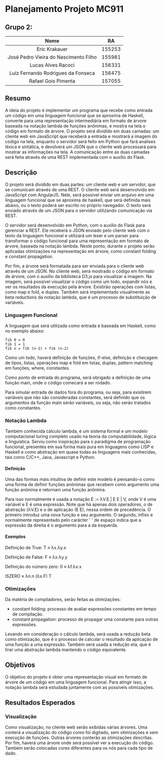 # Planejamento Projeto MC911

## Grupo 2:

|                  Nome                 |   RA   |
|:-------------------------------------:|:------:|
|             Eric Krakauer             | 155253 |
| José Pedro Vieira do Nascimento Filho | 155981 |
|           Lucas Alves Racoci          | 156331 |
|   Luiz Fernando Rodrigues da Fonseca  | 156475 |
|          Rafael Gois Pimenta          | 157055 |

## Resumo

A ideia do projeto é implementar um programa que recebe como entrada um código em uma linguagem funcional que se aproxima de Haskell, converte para uma representação intermediária em formato de árvore baseada na notação lambda de funções anônimas, e mostra na tela o código em formato de árvore. O projeto será dividido em duas camadas: um cliente web em JavaScript que receberá a entrada e mostrará a imagem do código na tela, enquanto o servidor será feito em Python que fará analises léxica e sintática, e devolverá um JSON que o cliente web processará para mostrar as informações na tela. A comunicação entre as duas camadas será feita através de uma REST implementada com o auxílio do Flask.

## Descrição

O projeto será dividido em duas partes: um cliente web e um servidor, que se comunicam através de uma REST. O cliente web será desenvolvido em JavaScript com AngularJS. Nele, será possível enviar um arquivo em uma linguagem funcional que se aproxima de haskell, que será definida mais abaixo, ou o texto poderá ser escrito no próprio navegador. O texto será enviado através de um JSON para o servidor utilizando comunicação via REST.

O servidor será desenvolvido em Python, com o auxílio do Flask para gerenciar a REST. Ele receberá o JSON enviado pelo cliente web com o texto da linguagem funcional e utilizará um lexer e um parser para transformar o código funcional para uma representação em formato de árvore, baseada na notação lambda. Neste ponto, durante o projeto serão aplicadas otimizações na representação em árvore, como constant folding e constant propagation.

Por fim, a árvore será formatada para ser enviada para o cliente web através de um JSON. No cliente web, será mostrado o código em formato de árvore, com o auxílio da biblioteca D3.js para visualizar a imagem. Na imagem, será possível visualizar o código como um todo, expandir nós e ver os resultados da execução pela árvore. Existirão operações com listas, como map e fold, e duplas. Também será implementado visualmente as beta reductions da notação lambda, que é um processo de substituição de variáveis.

### Linguagem Funcional

A linguagem que será utilizada como entrada é baseada em Haskell, como no exemplo abaixo:

```
fib 0 = 0
fib 1 = 1
fib n = fib (n-1) + fib (n-2)
```

Como um todo, haverá definição de funções, if-else, definição e checagem de tipos, listas, operações map e fold em listas, duplas, pattern matching em funções, where, constantes.

Como ponto de entrada do programa, será obrigado a definição de uma função main, onde o código comecará a ser rodado.

Para simular entrada de dados fora do programa, ou seja, para existirem variáveis que não são consideradas constantes, será definido que os argumentos da função main serão variáveis, ou seja, não serão tratados como constantes.

### Notação Lambda

Também conhecida cálculo lambda, é um sistema formal e um modelo computacional turing completo usado na teoria da computabilidade, lógica e linguística. 
Serviu como inspiração para o paradigma de programação funcional, presentes em sua forma mais pura em linguagens como LISP e Haskell e como abstração em quase todas as linguagens mais conhecidas, tais como C/C++, Java, Javascript e Python.

#### Definição

Uma das formas mais intuitiva de definir este modelo é pensando-o como uma forma de definir funções anônimas que recebem como argumento uma função anônima e retornam uma função anônima.

Para isso normalmente é usada a notação E := λV.E | E E | V, onde V é uma variável e E é uma expressão. Note que há apenas dois operadores, o de abstração (λV.E) e o de aplicação (E E), nessa ordem de precedência. O primeiro introduz uma nova função e seu argumento. O segundo, infixo e normalmente representado pelo carácter ' ' de espaço indica que a expressão da direita é o argumento para a da esquerda.

#### Exemplos

Definição de True: T ≡ λx.λy.x

Definição de False: F ≡ λx.λy.y

Definição do número zero: 0 ≡ λf.λx.x

ISZERO ≡ λn.n (λx.F) T

### Otimizações

Da matéria de compiladores, serão feitas as otimizações:

- constant folding: processo de avaliar expressões constantes em tempo de compilação.
- constant propagation: processo de propagar uma constante para outras expressões.

Levando em consideração o cálculo lambda, será usada a redução beta como otimização, que é o processo de calcular o resultado da aplicação de uma função a uma expressão. Também será usada a redução eta, que é tirar uma abstração lambda mantendo o código equivalente.

## Objetivos

O objetivo do projeto é obter uma representação visual em formato de árvore de um código em uma linguagem funcional. Para atingir isso, a notação lambda será estudada juntamente com as possíveis otimizações.

## Resultados Esperados

### Visualização

Como visualização, no cliente web serão exibidas várias árvores. Uma conterá a visualização do código como foi digitado, sem otimizações e sem execução de funções. Outras árvores conterão as otimizações descritas. Por fim, haverá uma árvore onde será possível ver a execução do código. Também serão colocadas cores diferentes para os nós para cada tipo de dado.